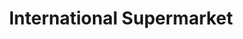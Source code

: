 ---
title: "International Supermarket"
url: /birmingham/international-supermarket-soho-road/
shop: Supermarkt
---